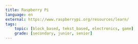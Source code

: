 ```yaml
---
title: Raspberry Pi
language: en
external: https://www.raspberrypi.org/resources/learn/
tags:
    topic: [block_based, tekst_based, electronics, game]
    grade: [secondary, junior, senior]
---
```

